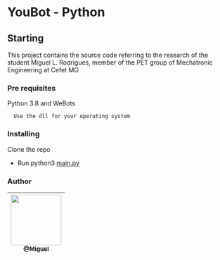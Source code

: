 # YouBot - Python

## Starting

This project contains the source code referring to the research of the student Miguel L. Rodrigues,
member of the PET group of Mechatronic Engineering at Cefet MG

### Pre requisites

Python 3.8 and WeBots

``` 
  Use the dll for your operating system
```

### Installing

Clone the repo

<ul>
  
  <li>Run python3 <u>main.py</u></li>
  
</ul>


### Author


| [<img src="https://avatars1.githubusercontent.com/miguellrodrigues" width="115"><br><sub>@Miguel</sub>](https://github.com/miguellrodrigues) 
|:-:|
